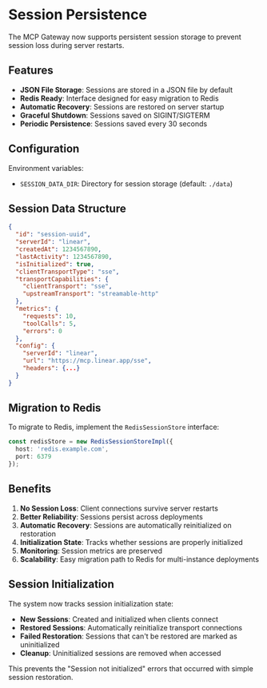 # Session Persistence

The MCP Gateway now supports persistent session storage to prevent session loss during server restarts.

## Features

- **JSON File Storage**: Sessions are stored in a JSON file by default
- **Redis Ready**: Interface designed for easy migration to Redis
- **Automatic Recovery**: Sessions are restored on server startup
- **Graceful Shutdown**: Sessions saved on SIGINT/SIGTERM
- **Periodic Persistence**: Sessions saved every 30 seconds

## Configuration

Environment variables:
- `SESSION_DATA_DIR`: Directory for session storage (default: `./data`)

## Session Data Structure

```json
{
  "id": "session-uuid",
  "serverId": "linear",
  "createdAt": 1234567890,
  "lastActivity": 1234567890,
  "isInitialized": true,
  "clientTransportType": "sse",
  "transportCapabilities": {
    "clientTransport": "sse",
    "upstreamTransport": "streamable-http"
  },
  "metrics": {
    "requests": 10,
    "toolCalls": 5,
    "errors": 0
  },
  "config": {
    "serverId": "linear",
    "url": "https://mcp.linear.app/sse",
    "headers": {...}
  }
}
```

## Migration to Redis

To migrate to Redis, implement the `RedisSessionStore` interface:

```typescript
const redisStore = new RedisSessionStoreImpl({
  host: 'redis.example.com',
  port: 6379
});
```

## Benefits

1. **No Session Loss**: Client connections survive server restarts
2. **Better Reliability**: Sessions persist across deployments
3. **Automatic Recovery**: Sessions are automatically reinitialized on restoration
4. **Initialization State**: Tracks whether sessions are properly initialized
5. **Monitoring**: Session metrics are preserved
6. **Scalability**: Easy migration path to Redis for multi-instance deployments

## Session Initialization

The system now tracks session initialization state:

- **New Sessions**: Created and initialized when clients connect
- **Restored Sessions**: Automatically reinitialize transport connections
- **Failed Restoration**: Sessions that can't be restored are marked as uninitialized
- **Cleanup**: Uninitialized sessions are removed when accessed

This prevents the "Session not initialized" errors that occurred with simple session restoration.

